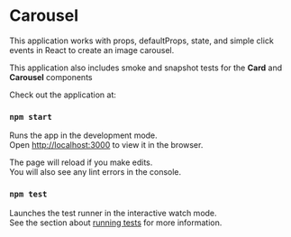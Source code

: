 # Carousel

This application works with props, defaultProps, state, and simple click events in React to create an image carousel.

This application also includes smoke and snapshot tests for the __Card__ and __Carousel__ components

Check out the application at: 

### `npm start`

Runs the app in the development mode.<br />
Open [http://localhost:3000](http://localhost:3000) to view it in the browser.

The page will reload if you make edits.<br />
You will also see any lint errors in the console.

### `npm test`

Launches the test runner in the interactive watch mode.<br />
See the section about [running tests](https://facebook.github.io/create-react-app/docs/running-tests) for more information.

